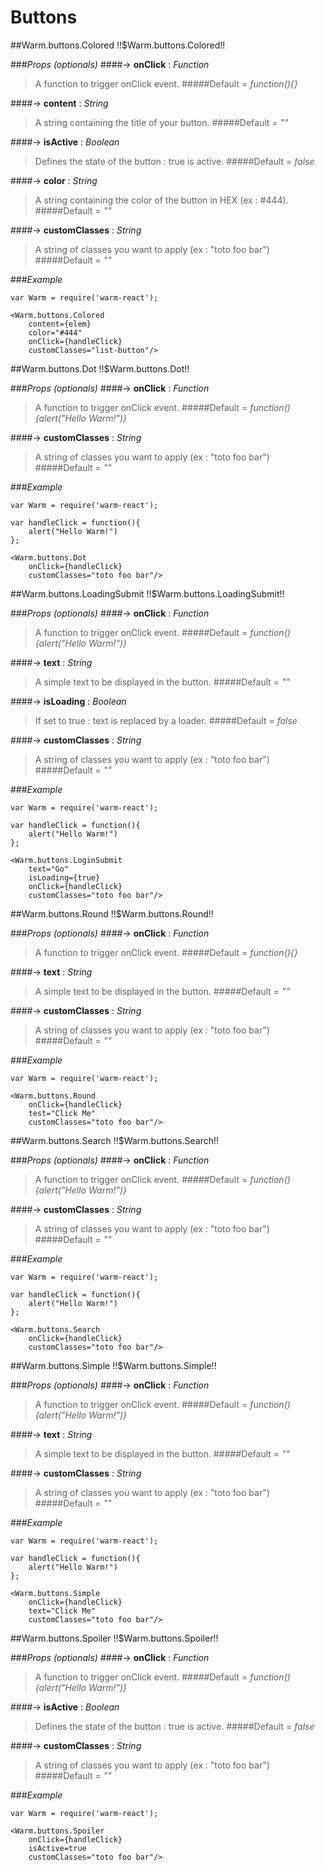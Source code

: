 # Buttons


<!-- XXXXXXXXXXXXXXXXXXXXXXXXXXXXXXXXXXXXXXXXXXXXXXXXXXXXXXXXXXXXXXXXXXXXXXXXXXXXXXXXXXXXXXXXXXXXXXXXXXXXXXXXXXXXXXXX -->
##Warm.buttons.Colored !!$Warm.buttons.Colored!!

###*Props (optionals)*
####-> **onClick** : *Function*
> A function to trigger onClick event.
#####Default = *function(){}*

####-> **content** : *String*
> A string containing the title of your button.
#####Default = *""*

####-> **isActive** : *Boolean*
> Defines the state of the button : true is active.
#####Default = *false*

####-> **color** : *String*
> A string containing the color of the button in HEX (ex : #444).
#####Default = *""*

####-> **customClasses** : *String*
> A string of classes you want to apply (ex : "toto foo bar")
#####Default = *""*

###*Example*

```
var Warm = require('warm-react');

<Warm.buttons.Colored
    content={elem}
    color="#444"
    onClick={handleClick}
    customClasses="list-button"/>
```


<!-- XXXXXXXXXXXXXXXXXXXXXXXXXXXXXXXXXXXXXXXXXXXXXXXXXXXXXXXXXXXXXXXXXXXXXXXXXXXXXXXXXXXXXXXXXXXXXXXXXXXXXXXXXXXXXXXX -->
##Warm.buttons.Dot !!$Warm.buttons.Dot!!

###*Props (optionals)*
####-> **onClick** : *Function*
> A function to trigger onClick event.
#####Default = *function(){alert("Hello Warm!")}*

####-> **customClasses** : *String*
> A string of classes you want to apply (ex : "toto foo bar")
#####Default = *""*

###*Example*

```
var Warm = require('warm-react');

var handleClick = function(){
    alert("Hello Warm!")
};

<Warm.buttons.Dot
    onClick={handleClick}
    customClasses="toto foo bar"/>
```


<!-- XXXXXXXXXXXXXXXXXXXXXXXXXXXXXXXXXXXXXXXXXXXXXXXXXXXXXXXXXXXXXXXXXXXXXXXXXXXXXXXXXXXXXXXXXXXXXXXXXXXXXXXXXXXXXXXX -->
##Warm.buttons.LoadingSubmit !!$Warm.buttons.LoadingSubmit!!

###*Props (optionals)*
####-> **onClick** : *Function*
> A function to trigger onClick event.
#####Default = *function(){alert("Hello Warm!")}*

####-> **text** : *String*
> A simple text to be displayed in the button.
#####Default = *""*

####-> **isLoading** : *Boolean*
> If set to true : text is replaced by a loader.
#####Default = *false*

####-> **customClasses** : *String*
> A string of classes you want to apply (ex : "toto foo bar")
#####Default = *""*

###*Example*

```
var Warm = require('warm-react');

var handleClick = function(){
    alert("Hello Warm!")
};

<Warm.buttons.LoginSubmit
    text="Go"
    isLoading={true}
    onClick={handleClick}
    customClasses="toto foo bar"/>
```


<!-- XXXXXXXXXXXXXXXXXXXXXXXXXXXXXXXXXXXXXXXXXXXXXXXXXXXXXXXXXXXXXXXXXXXXXXXXXXXXXXXXXXXXXXXXXXXXXXXXXXXXXXXXXXXXXXXX -->
##Warm.buttons.Round !!$Warm.buttons.Round!!

###*Props (optionals)*
####-> **onClick** : *Function*
> A function to trigger onClick event.
#####Default = *function(){}*

####-> **text** : *String*
> A simple text to be displayed in the button.
#####Default = *""*

####-> **customClasses** : *String*
> A string of classes you want to apply (ex : "toto foo bar")
#####Default = *""*

###*Example*

```
var Warm = require('warm-react');

<Warm.buttons.Round
    onClick={handleClick}
    test="Click Me"
    customClasses="toto foo bar"/>
```


<!-- XXXXXXXXXXXXXXXXXXXXXXXXXXXXXXXXXXXXXXXXXXXXXXXXXXXXXXXXXXXXXXXXXXXXXXXXXXXXXXXXXXXXXXXXXXXXXXXXXXXXXXXXXXXXXXXX -->
##Warm.buttons.Search !!$Warm.buttons.Search!!

###*Props (optionals)*
####-> **onClick** : *Function*
> A function to trigger onClick event.
#####Default = *function(){alert("Hello Warm!")}*

####-> **customClasses** : *String*
> A string of classes you want to apply (ex : "toto foo bar")
#####Default = *""*

###*Example*


```
var Warm = require('warm-react');

var handleClick = function(){
    alert("Hello Warm!")
};

<Warm.buttons.Search
    onClick={handleClick}
    customClasses="toto foo bar"/>
```


<!-- XXXXXXXXXXXXXXXXXXXXXXXXXXXXXXXXXXXXXXXXXXXXXXXXXXXXXXXXXXXXXXXXXXXXXXXXXXXXXXXXXXXXXXXXXXXXXXXXXXXXXXXXXXXXXXXX -->
##Warm.buttons.Simple !!$Warm.buttons.Simple!!

###*Props (optionals)*
####-> **onClick** : *Function*
> A function to trigger onClick event.
#####Default = *function(){alert("Hello Warm!")}*

####-> **text** : *String*
> A simple text to be displayed in the button.
#####Default = *""*

####-> **customClasses** : *String*
> A string of classes you want to apply (ex : "toto foo bar")
#####Default = *""*

###*Example*

```
var Warm = require('warm-react');

var handleClick = function(){
    alert("Hello Warm!")
};

<Warm.buttons.Simple
    onClick={handleClick}
    text="Click Me"
    customClasses="toto foo bar"/>
```


<!-- XXXXXXXXXXXXXXXXXXXXXXXXXXXXXXXXXXXXXXXXXXXXXXXXXXXXXXXXXXXXXXXXXXXXXXXXXXXXXXXXXXXXXXXXXXXXXXXXXXXXXXXXXXXXXXXX -->
##Warm.buttons.Spoiler !!$Warm.buttons.Spoiler!!

###*Props (optionals)*
####-> **onClick** : *Function*
> A function to trigger onClick event.
#####Default = *function(){alert("Hello Warm!")}*

####-> **isActive** : *Boolean*
> Defines the state of the button : true is active.
#####Default = *false*

####-> **customClasses** : *String*
> A string of classes you want to apply (ex : "toto foo bar")
#####Default = *""*

###*Example*

```
var Warm = require('warm-react');

<Warm.buttons.Spoiler
    onClick={handleClick}
    isActive=true
    customClasses="toto foo bar"/>
```
